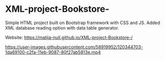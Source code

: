 # XML-project-Bookstore-
Simple HTML project built on Bootstrap framework with CSS and JS. Added XML database reading option with data table generator.

Website: https://matija-null.github.io/XML-project-Bookstore-/


https://user-images.githubusercontent.com/58919952/120344703-1da69100-c2fa-11eb-9087-80f27ab5813e.mp4

